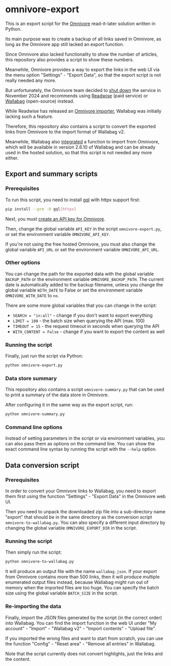 # omnivore-export

This is an export script for the
[Omnivore](https://github.com/omnivore-app/omnivore)
read-it-later solution written in Python.

Its main purpose was to create a backup of all links saved in Omnivore,
as long as the Omnivore app still lacked an export function.

Since Omnivore also lacked functionality to show the number of articles,
this repository also provides a script to show these numbers.

Meanwhile, Omnivore provides a way to export the links in the web UI
via the menu option "Settings" - "Export Data", so that the export script
is not really needed any more.

But unfortunately, the Omnivore team decided to
[shut down](https://blog.omnivore.app/p/details-on-omnivore-shutting-down)
the service in November 2024 and recommends using
[Readwise](https://readwise.io/) (paid service) or
[Wallabag](https://wallabag.org/) (open-source) instead.

While Readwise has released
an [Omnivore importer](https://x.com/ReadwiseReader/status/1851426417684193527),
Wallabag was initially lacking such a feature.

Therefore, this repository also contains a script to convert the exported
links from Omnivore to the import format of Wallabag v2.

Meanwhile, Wallabag also
[integrated](https://github.com/wallabag/wallabag/pull/7754) a function
to import from Omnivore, which will be available in version 2.6.10 of Wallabag
and can be already used in the hosted solution,
so that this script is not needed any more either.

## Export and summary scripts

### Prerequisites

To run this script, you need to install
[gql](https://github.com/graphql-python/gql) with httpx support first:

```sh
pip install --pre -U gql[httpx]
```

Next, you must
[create an API key for Omnivore](https://omnivore.app/settings/api).

Then, change the global variable `API_KEY`
in the script `omnivore-export.py`,
or set the environment variable `OMNIVORE_API_KEY`.

If you're not using the free hosted Omnivore,
you must also change the global variable `API_URL`
or set the environment variable `OMNIVORE_API_URL`.

### Other options

You can change the path for the exported data
with the global variable `BACKUP_PATH`
or the environment variable `OMNIVORE_BACKUP_PATH`.
The current date is automatically added to the backup filename,
unless you change the global variable `WITH_DATE` to False
or set the environment variable `OMNIVORE_WITH_DATE` to `no`.

There are some more global variables that you can change in the script:

- `SEARCH = "in:all"` - change if you don't want to export everything
- `LIMIT = 100` - the batch size when querying the API (max. 100)
- `TIMEOUT = 15` - the request timeout in seconds when querying the API
- `WITH_CONTENT = False` - change if you want to export the content as well

### Running the script

Finally, just run the script via Python:

```sh
python omnivore-export.py 
```

### Data store summary

This repository also contains a script `omnivore-summary.py`
that can be used to print a summary of the data store in Omnivore.

After configuring it in the same way as the export script, run:

```sh
python omnivore-summary.py 
```

### Command line options

Instead of setting parameters in the script or via environment variables,
you can also pass them as options on the command line. You can show the
exact command line syntax by running the script with the  `--help` option.

## Data conversion script

### Prerequisites

In order to convert your Omnivore links to Wallabag, you need to export them
first using the function "Settings" - "Export Data" in the Omnivore web UI.

Then you need to unpack the downloaded zip file into a sub-directory name
"export" that should be in the same directory as the conversion script
`omnivore-to-wallabag.py`. You can also specify a different input directory
by changing the global variable `OMNIVORE_EXPORT_DIR` in the script.

### Running the script

Then simply run the script:

```sh
python omnivore-to-wallabag.py
```

It will produce an output file with the name `wallabag.json`. If your export
from Omnivore contains more than 500 links, then it will produce multiple
enumerated output files instead, because Wallabag might run out of memory
when the imported files are too huge. You can specify the batch size using
the global variable `BATCH_SIZE` in the script.

### Re-importing the data

Finally, import the JSON files generated by the script (in the correct order)
into Wallabag. You can find the import function in the web UI under
"My account" - "Import" - "Wallabag v2" - "Import contents" - "Upload file".

If you imported the wrong files and want to start from scratch, you can use
the function "Config" - "Reset area" - "Remove all entries" in Wallabag.

Note that the script currently does not convert highlights, just the links
and the content.

